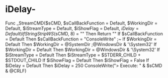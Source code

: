 # iDelay-
Func _StreamCMD($sCMD, $sCallBackFunction = Default, $WorkingDir = Default, $iStreamType = Default, $iShowFlag = Default, $iDelay = Default)     If StringStripWS($sCMD, 8) = "" Then Return ""     If $sCallBackFunction = Default Then $sCallBackFunction = "ConsoleWrite" ;~  If $WorkingDir = Default Then $WorkingDir = @SystemDir ;@WindowsDir &amp; '\System32'     If $WorkingDir = Default Then $WorkingDir = @WindowsDir &amp; '\System32'     If $iStreamType = Default Then $iStreamType = $STDERR_CHILD + $STDOUT_CHILD     If $iShowFlag = Default Then $iShowFlag = False     If $iDelay = Default Then $iDelay = 250     ConsoleWrite("> Execute: " &amp; $sCMD &amp; @CRLF)
